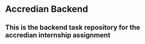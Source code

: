 # Accredian Backend #

## This is the backend task repository for the accredian internship assignment ##

